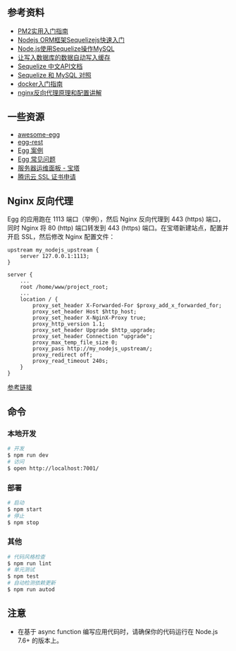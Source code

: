 ## 参考资料
- [PM2实用入门指南](http://imweb.io/topic/57c8cbb27f226f687b365636)
- [Nodejs ORM框架Sequelizejs快速入门](http://hopperclouds.github.io/2016/09/12/Nodejs-ORM%E6%A1%86%E6%9E%B6Sequelizejs%E5%BF%AB%E9%80%9F%E5%85%A5%E9%97%A8/)
- [Node.js使用Sequelize操作MySQL](http://www.w3clog.com/21.html)
- [让写入数据库的数据自动写入缓存](https://cnodejs.org/topic/58d5e84ee9ab80d02d377066)
- [Sequelize 中文API文档](https://itbilu.com/nodejs/npm/VkYIaRPz-.html)
- [Sequelize 和 MySQL 对照](https://segmentfault.com/a/1190000003987871#articleHeader11)
- [docker入门指南](https://docker.rails365.net/chapters/1.html)
- [nginx反向代理原理和配置讲解](http://www.cnblogs.com/anruy/p/4989161.html)

## 一些资源
- [awesome-egg](https://github.com/eggjs/awesome-egg)
- [egg-rest](https://github.com/eggjs/egg-rest)
- [Egg 案例](https://github.com/eggjs/examples)
- [Egg 常见问题](https://eggjs.org/zh-cn/faq.html)
- [服务器运维面板 - 宝塔](https://www.bt.cn/)
- [腾讯云 SSL 证书申请](https://console.cloud.tencent.com/ssl)

## Nginx 反向代理
Egg 的应用跑在 1113 端口（举例），然后 Nginx 反向代理到 443 (https) 端口， 同时 Nginx 将 80 (http) 端口转发到 443 (https) 端口。在宝塔新建站点，配置并开启 SSL，然后修改 Nginx 配置文件：
```
upstream my_nodejs_upstream {
    server 127.0.0.1:1113;
}

server {
    ...    
    root /home/www/project_root;
    ...
    location / {
        proxy_set_header X-Forwarded-For $proxy_add_x_forwarded_for;
        proxy_set_header Host $http_host;
        proxy_set_header X-NginX-Proxy true;
        proxy_http_version 1.1;
        proxy_set_header Upgrade $http_upgrade;
        proxy_set_header Connection "upgrade";
        proxy_max_temp_file_size 0;
        proxy_pass http://my_nodejs_upstream/;
        proxy_redirect off;
        proxy_read_timeout 240s;
    }
}
```
[参考链接](http://imweb.io/topic/57c8cbb27f226f687b365636)

## 命令
### 本地开发

```bash
# 开发
$ npm run dev
# 访问
$ open http://localhost:7001/
```

### 部署

```bash
# 启动
$ npm start
# 停止
$ npm stop
```

### 其他
```bash
# 代码风格检查
$ npm run lint
# 单元测试
$ npm test
# 自动检测依赖更新
$ npm run autod
```

## 注意
- 在基于 async function 编写应用代码时，请确保你的代码运行在 Node.js 7.6+ 的版本上。